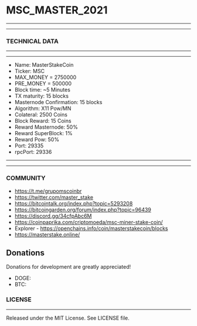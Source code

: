 # MSC_MASTER_2021
-------
-------
### TECHNICAL DATA

-------
-------
  *  Name: MasterStakeCoin
  *  Ticker: MSC
  *  MAX_MONEY = 2750000
  *  PRE_MONEY = 500000
  *  Block time: ~5 Minutes
  *  TX maturity: 15 blocks
  *  Masternode Confirmation: 15 blocks
  *  Algorithm: X11 Pow/MN
  *  Colateral: 2500 Coins
  *  Block Reward: 15 Coins
  *  Reward Masternode: 50%
  *  Reward SuperBlock: 1%
  *  Reward Pow: 50%
  *  Port: 29335
  *  rpcPort: 29336
-------
-------

### COMMUNITY

*  https://t.me/grupomscoinbr
*  https://twitter.com/master_stake
*  https://bitcointalk.org/index.php?topic=5293208
*  https://bitcoingarden.org/forum/index.php?topic=96439
*  https://discord.gg/34cfpAbc6M
*  https://coinpaprika.com/criptomoeda/msc-miner-stake-coin/
*  Explorer - https://openchains.info/coin/masterstakecoin/blocks
*  https://masterstake.online/

Donations
-------

 Donations for development are greatly appreciated!
 
  * DOGE: 
  * BTC:  
  
### LICENSE
-------

Released under the MIT License. See LICENSE file.

